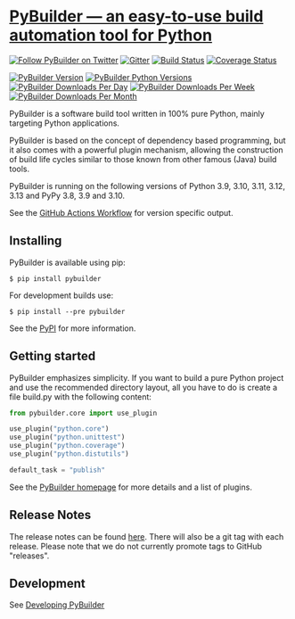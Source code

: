 [PyBuilder &#x2014; an easy-to-use build automation tool for Python](https://pybuilder.io)
=========

[![Follow PyBuilder on Twitter](https://img.shields.io/twitter/follow/pybuilder_?label=Follow%20PyBuilder&style=social)](https://twitter.com/intent/follow?screen_name=pybuilder_)
[![Gitter](https://img.shields.io/gitter/room/pybuilder/pybuilder?logo=gitter)](https://app.gitter.im/#/room/#pybuilder_pybuilder:gitter.im)
[![Build Status](https://img.shields.io/github/actions/workflow/status/pybuilder/pybuilder/pybuilder.yml?branch=master)](https://github.com/pybuilder/pybuilder/actions/workflows/pybuilder.yml)
[![Coverage Status](https://img.shields.io/coveralls/github/pybuilder/pybuilder/master?logo=coveralls)](https://coveralls.io/r/pybuilder/pybuilder?branch=master)

[![PyBuilder Version](https://img.shields.io/pypi/v/pybuilder?logo=pypi)](https://pypi.org/project/pybuilder/)
[![PyBuilder Python Versions](https://img.shields.io/pypi/pyversions/pybuilder?logo=pypi)](https://pypi.org/project/pybuilder/)
[![PyBuilder Downloads Per Day](https://img.shields.io/pypi/dd/pybuilder?logo=pypi)](https://pypi.org/project/pybuilder/)
[![PyBuilder Downloads Per Week](https://img.shields.io/pypi/dw/pybuilder?logo=pypi)](https://pypi.org/project/pybuilder/)
[![PyBuilder Downloads Per Month](https://img.shields.io/pypi/dm/pybuilder?logo=pypi)](https://pypi.org/project/pybuilder/)

PyBuilder is a software build tool written in 100% pure Python, mainly
targeting Python applications.

PyBuilder is based on the concept of dependency based programming, but it also
comes with a powerful plugin mechanism, allowing the construction of build life
cycles similar to those known from other famous (Java) build tools.

PyBuilder is running on the following versions of Python 3.9, 3.10, 3.11, 3.12, 3.13 and PyPy 3.8, 3.9 and 3.10.

See the [GitHub Actions Workflow](https://github.com/pybuilder/pybuilder/actions/workflows/pybuilder.yml) for version specific output.

## Installing

PyBuilder is available using pip:

    $ pip install pybuilder

For development builds use:

    $ pip install --pre pybuilder

See the [PyPI](https://pypi.org/project/pybuilder/) for more information.

## Getting started

PyBuilder emphasizes simplicity. If you want to build a pure Python project and
use the recommended directory layout, all you have to do is create a file
build.py with the following content:

```python
from pybuilder.core import use_plugin

use_plugin("python.core")
use_plugin("python.unittest")
use_plugin("python.coverage")
use_plugin("python.distutils")

default_task = "publish"
```

See the [PyBuilder homepage](https://pybuilder.io) for more details and
a list of plugins.

## Release Notes

The release notes can be found [here](https://pybuilder.io/release-notes/).
There will also be a git tag with each release. Please note that we do not currently promote tags to GitHub "releases".

## Development
See [Developing PyBuilder](https://pybuilder.io/documentation/developing-pybuilder)
